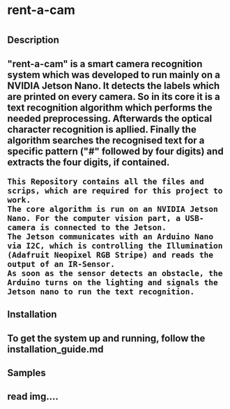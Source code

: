 <h1>rent-a-cam<h1>
  <h2>Description<h2>
    "rent-a-cam" is a smart camera recognition system which was developed to run mainly on a NVIDIA Jetson Nano. It detects the labels which are printed on every       camera. So in its core it is a text recognition algorithm which performs the needed preprocessing. Afterwards the optical character recognition is apllied.         Finally the algorithm searches the recognised text for a specific pattern ("#" followed by four digits) and extracts the four digits, if contained.
    
    This Repository contains all the files and scrips, which are required for this project to work.
    The core algorithm is run on an NVIDIA Jetson Nano. For the computer vision part, a USB-camera is connected to the Jetson.
    The Jetson communicates with an Arduino Nano via I2C, which is controlling the Illumination (Adafruit Neopixel RGB Stripe) and reads the output of an IR-Sensor.
    As soon as the sensor detects an obstacle, the Arduino turns on the lighting and signals the Jetson nano to run the text recognition.

   <h2>Installation<h2>
     To get the system up and running, follow the installation_guide.md
     
   <h2>Samples<h2>
     read img....
